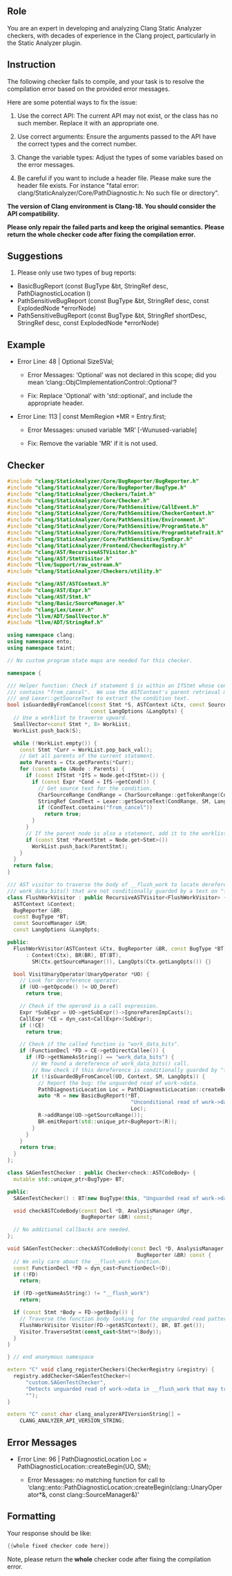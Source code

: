 ## Role

You are an expert in developing and analyzing Clang Static Analyzer checkers, with decades of experience in the Clang project, particularly in the Static Analyzer plugin.

## Instruction

The following checker fails to compile, and your task is to resolve the compilation error based on the provided error messages.

Here are some potential ways to fix the issue:

1. Use the correct API: The current API may not exist, or the class has no such member. Replace it with an appropriate one.

2. Use correct arguments: Ensure the arguments passed to the API have the correct types and the correct number.

3. Change the variable types: Adjust the types of some variables based on the error messages.

4. Be careful if you want to include a header file. Please make sure the header file exists. For instance "fatal error: clang/StaticAnalyzer/Core/PathDiagnostic.h: No such file or directory".

**The version of Clang environment is Clang-18. You should consider the API compatibility.**

**Please only repair the failed parts and keep the original semantics.**
**Please return the whole checker code after fixing the compilation error.**

## Suggestions

1. Please only use two types of bug reports:
  - BasicBugReport (const BugType &bt, StringRef desc, PathDiagnosticLocation l)
  - PathSensitiveBugReport (const BugType &bt, StringRef desc, const ExplodedNode *errorNode)
  - PathSensitiveBugReport (const BugType &bt, StringRef shortDesc, StringRef desc, const ExplodedNode *errorNode)

## Example

- Error Line: 48 |   Optional<DefinedOrUnknownSVal> SizeSVal; 

  - Error Messages: ‘Optional’ was not declared in this scope; did you mean ‘clang::ObjCImplementationControl::Optional’? 

  - Fix: Replace 'Optional<DefinedOrUnknownSVal>' with 'std::optional<DefinedOrUnknownSVal>', and include the appropriate header. 

- Error Line: 113 |     const MemRegion *MR = Entry.first;

    - Error Messages: unused variable ‘MR’ [-Wunused-variable]

    - Fix: Remove the variable 'MR' if it is not used.

## Checker

```cpp
#include "clang/StaticAnalyzer/Core/BugReporter/BugReporter.h"
#include "clang/StaticAnalyzer/Core/BugReporter/BugType.h"
#include "clang/StaticAnalyzer/Checkers/Taint.h"
#include "clang/StaticAnalyzer/Core/Checker.h"
#include "clang/StaticAnalyzer/Core/PathSensitive/CallEvent.h"
#include "clang/StaticAnalyzer/Core/PathSensitive/CheckerContext.h"
#include "clang/StaticAnalyzer/Core/PathSensitive/Environment.h"
#include "clang/StaticAnalyzer/Core/PathSensitive/ProgramState.h"
#include "clang/StaticAnalyzer/Core/PathSensitive/ProgramStateTrait.h"
#include "clang/StaticAnalyzer/Core/PathSensitive/SymExpr.h"
#include "clang/StaticAnalyzer/Frontend/CheckerRegistry.h"
#include "clang/AST/RecursiveASTVisitor.h"
#include "clang/AST/StmtVisitor.h"
#include "llvm/Support/raw_ostream.h"
#include "clang/StaticAnalyzer/Checkers/utility.h"

#include "clang/AST/ASTContext.h"
#include "clang/AST/Expr.h"
#include "clang/AST/Stmt.h"
#include "clang/Basic/SourceManager.h"
#include "clang/Lex/Lexer.h"
#include "llvm/ADT/SmallVector.h"
#include "llvm/ADT/StringRef.h"

using namespace clang;
using namespace ento;
using namespace taint;

// No custom program state maps are needed for this checker.

namespace {

/// Helper function: Check if statement S is within an IfStmt whose condition text
/// contains "from_cancel".  We use the ASTContext's parent retrieval mechanism
/// and Lexer::getSourceText to extract the condition text.
bool isGuardedByFromCancel(const Stmt *S, ASTContext &Ctx, const SourceManager &SM,
                           const LangOptions &LangOpts) {
  // Use a worklist to traverse upward.
  SmallVector<const Stmt *, 8> WorkList;
  WorkList.push_back(S);

  while (!WorkList.empty()) {
    const Stmt *Curr = WorkList.pop_back_val();
    // Get all parents of the current statement.
    auto Parents = Ctx.getParents(*Curr);
    for (const auto &Node : Parents) {
      if (const IfStmt *IfS = Node.get<IfStmt>()) {
        if (const Expr *Cond = IfS->getCond()) {
          // Get source text for the condition.
          CharSourceRange CondRange = CharSourceRange::getTokenRange(Cond->getSourceRange());
          StringRef CondText = Lexer::getSourceText(CondRange, SM, LangOpts);
          if (CondText.contains("from_cancel"))
            return true;
        }
      }
      // If the parent node is also a statement, add it to the worklist.
      if (const Stmt *ParentStmt = Node.get<Stmt>())
        WorkList.push_back(ParentStmt);
    }
  }
  return false;
}

/// AST visitor to traverse the body of __flush_work to locate dereferences of
/// work_data_bits() that are not conditionally guarded by a test on "from_cancel".
class FlushWorkVisitor : public RecursiveASTVisitor<FlushWorkVisitor> {
  ASTContext &Context;
  BugReporter &BR;
  const BugType *BT;
  const SourceManager &SM;
  const LangOptions &LangOpts;

public:
  FlushWorkVisitor(ASTContext &Ctx, BugReporter &BR, const BugType *BT)
      : Context(Ctx), BR(BR), BT(BT),
        SM(Ctx.getSourceManager()), LangOpts(Ctx.getLangOpts()) {}

  bool VisitUnaryOperator(UnaryOperator *UO) {
    // Look for dereference operator.
    if (UO->getOpcode() != UO_Deref)
      return true;

    // Check if the operand is a call expression.
    Expr *SubExpr = UO->getSubExpr()->IgnoreParenImpCasts();
    CallExpr *CE = dyn_cast<CallExpr>(SubExpr);
    if (!CE)
      return true;

    // Check if the called function is "work_data_bits".
    if (FunctionDecl *FD = CE->getDirectCallee()) {
      if (FD->getNameAsString() == "work_data_bits") {
        // We found a dereference of work_data_bits() call.
        // Now check if this dereference is conditionally guarded by "from_cancel".
        if (!isGuardedByFromCancel(UO, Context, SM, LangOpts)) {
          // Report the bug: the unguarded read of work->data.
          PathDiagnosticLocation Loc = PathDiagnosticLocation::createBegin(UO, SM);
          auto *R = new BasicBugReport(*BT,
                                        "Unconditional read of work->data may trigger false-positive data races",
                                        Loc);
          R->addRange(UO->getSourceRange());
          BR.emitReport(std::unique_ptr<BugReport>(R));
        }
      }
    }
    return true;
  }
};

class SAGenTestChecker : public Checker<check::ASTCodeBody> {
  mutable std::unique_ptr<BugType> BT;

public:
  SAGenTestChecker() : BT(new BugType(this, "Unguarded read of work->data")) {}

  void checkASTCodeBody(const Decl *D, AnalysisManager &Mgr,
                        BugReporter &BR) const;

  // No additional callbacks are needed.
};

void SAGenTestChecker::checkASTCodeBody(const Decl *D, AnalysisManager &Mgr,
                                          BugReporter &BR) const {
  // We only care about the __flush_work function.
  const FunctionDecl *FD = dyn_cast<FunctionDecl>(D);
  if (!FD)
    return;

  if (FD->getNameAsString() != "__flush_work")
    return;

  if (const Stmt *Body = FD->getBody()) {
    // Traverse the function body looking for the unguarded read pattern.
    FlushWorkVisitor Visitor(FD->getASTContext(), BR, BT.get());
    Visitor.TraverseStmt(const_cast<Stmt*>(Body));
  }
}

} // end anonymous namespace

extern "C" void clang_registerCheckers(CheckerRegistry &registry) {
  registry.addChecker<SAGenTestChecker>(
      "custom.SAGenTestChecker", 
      "Detects unguarded read of work->data in __flush_work that may trigger false-positive data races",
      "");
}

extern "C" const char clang_analyzerAPIVersionString[] =
    CLANG_ANALYZER_API_VERSION_STRING;

```

## Error Messages 

- Error Line: 96 |           PathDiagnosticLocation Loc = PathDiagnosticLocation::createBegin(UO, SM);

	- Error Messages: no matching function for call to ‘clang::ento::PathDiagnosticLocation::createBegin(clang::UnaryOperator*&, const clang::SourceManager&)’



## Formatting 

Your response should be like: 

```cpp
{{whole fixed checker code here}}
```

Note, please return the **whole** checker code after fixing the compilation error.